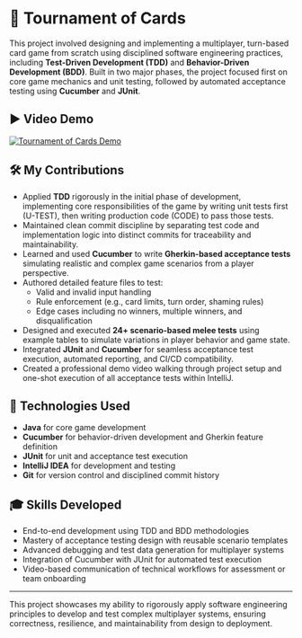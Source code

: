 # 🎲 Tournament of Cards

This project involved designing and implementing a multiplayer, turn-based card game from scratch using disciplined software engineering practices, including **Test-Driven Development (TDD)** and **Behavior-Driven Development (BDD)**. Built in two major phases, the project focused first on core game mechanics and unit testing, followed by automated acceptance testing using **Cucumber** and **JUnit**.

## ▶️ Video Demo

[![Tournament of Cards Demo](https://img.youtube.com/vi/kVTJ18r8X2M/maxresdefault.jpg)](https://www.youtube.com/watch?v=kVTJ18r8X2M)

## 🛠️ My Contributions

- Applied **TDD** rigorously in the initial phase of development, implementing core responsibilities of the game by writing unit tests first (U-TEST), then writing production code (CODE) to pass those tests.
- Maintained clean commit discipline by separating test code and implementation logic into distinct commits for traceability and maintainability.
- Learned and used **Cucumber** to write **Gherkin-based acceptance tests** simulating realistic and complex game scenarios from a player perspective.
- Authored detailed feature files to test:
  - Valid and invalid input handling
  - Rule enforcement (e.g., card limits, turn order, shaming rules)
  - Edge cases including no winners, multiple winners, and disqualification
- Designed and executed **24+ scenario-based melee tests** using example tables to simulate variations in player behavior and game state.
- Integrated **JUnit** and **Cucumber** for seamless acceptance test execution, automated reporting, and CI/CD compatibility.
- Created a professional demo video walking through project setup and one-shot execution of all acceptance tests within IntelliJ.

## 🧰 Technologies Used

- **Java** for core game development
- **Cucumber** for behavior-driven development and Gherkin feature definition
- **JUnit** for unit and acceptance test execution
- **IntelliJ IDEA** for development and testing
- **Git** for version control and disciplined commit history

## 🎓 Skills Developed

- End-to-end development using TDD and BDD methodologies
- Mastery of acceptance testing design with reusable scenario templates
- Advanced debugging and test data generation for multiplayer systems
- Integration of Cucumber with JUnit for automated test execution
- Video-based communication of technical workflows for assessment or team onboarding

---

This project showcases my ability to rigorously apply software engineering principles to develop and test complex multiplayer systems, ensuring correctness, resilience, and maintainability from design to deployment.
